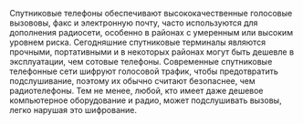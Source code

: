 [Title]: # (Почему спутниковые телефоны)
[Order]: # (0)

Спутниковые телефоны обеспечивают высококачественные голосовые вызововы, факс и электронную почту, часто используются для дополнения радиосети, особенно в районах с умеренным или высоким уровнем риска. Сегодняшние спутниковые терминалы являются прочными, портативными и в некоторых районах могут быть дешевле в эксплуатации, чем сотовые телефоны. Современные спутниковые телефонные сети шифруют голосовой трафик, чтобы предотвратить подслушивание, поэтому их обычно считают безопаснее, чем радиотелефоны. Тем не менее, любой, кто имеет даже дешевое компьютерное оборудование и радио, может подслушивать вызовы, легко нарушая это шифрование.